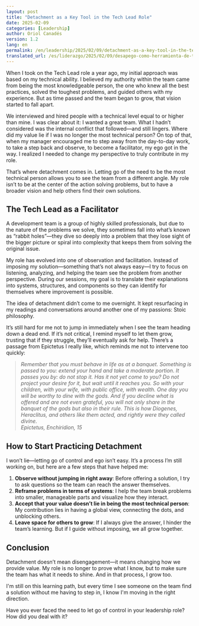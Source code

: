 ```yaml
---
layout: post
title: "Detachment as a Key Tool in the Tech Lead Role"
date: 2025-02-09
categories: [Leadership]
author: Oriol Canadés
version: 1.2
lang: en
permalink: /en/leadership/2025/02/09/detachment-as-a-key-tool-in-the-tech-lead/
translated_url: /es/liderazgo/2025/02/09/desapego-como-herramienta-de-tech-lead/
---
```


When I took on the Tech Lead role a year ago, my initial approach was based on my technical ability. I believed my authority within the team came from being the most knowledgeable person, the one who knew all the best practices, solved the toughest problems, and guided others with my experience. But as time passed and the team began to grow, that vision started to fall apart.

We interviewed and hired people with a technical level equal to or higher than mine. I was clear about it: I wanted a great team. What I hadn’t considered was the internal conflict that followed—and still lingers. Where did my value lie if I was no longer the most technical person? On top of that, when my manager encouraged me to step away from the day-to-day work, to take a step back and observe, to become a facilitator, my ego got in the way. I realized I needed to change my perspective to truly contribute in my role.

That’s where detachment comes in. Letting go of the need to be the most technical person allows you to see the team from a different angle. My role isn’t to be at the center of the action solving problems, but to have a broader vision and help others find their own solutions.

## The Tech Lead as a Facilitator

A development team is a group of highly skilled professionals, but due to the nature of the problems we solve, they sometimes fall into what’s known as “rabbit holes”—they dive so deeply into a problem that they lose sight of the bigger picture or spiral into complexity that keeps them from solving the original issue.

My role has evolved into one of observation and facilitation. Instead of imposing my solution—something that’s not always easy—I try to focus on listening, analyzing, and helping the team see the problem from another perspective. During our sessions, my goal is to translate their explanations into systems, structures, and components so they can identify for themselves where improvement is possible.

The idea of detachment didn’t come to me overnight. It kept resurfacing in my readings and conversations around another one of my passions: Stoic philosophy.

It’s still hard for me not to jump in immediately when I see the team heading down a dead end. If it’s not critical, I remind myself to let them grow, trusting that if they struggle, they’ll eventually ask for help. There’s a passage from Epictetus I really like, which reminds me not to intervene too quickly:

> _Remember that you must behave in life as at a banquet. Something is passed to you: extend your hand and take a moderate portion. It passes you by: do not stop it. Has it not yet come to you? Do not project your desire for it, but wait until it reaches you. So with your children, with your wife, with public office, with wealth. One day you will be worthy to dine with the gods. And if you decline what is offered and are not even grateful, you will not only share in the banquet of the gods but also in their rule. This is how Diogenes, Heraclitus, and others like them acted, and rightly were they called divine._  
> *Epictetus, Enchiridion, 15*

## How to Start Practicing Detachment

I won’t lie—letting go of control and ego isn’t easy. It’s a process I’m still working on, but here are a few steps that have helped me:

1. **Observe without jumping in right away**: Before offering a solution, I try to ask questions so the team can reach the answer themselves.
2. **Reframe problems in terms of systems**: I help the team break problems into smaller, manageable parts and visualize how they interact.
3. **Accept that your value doesn’t lie in being the most technical person**: My contribution lies in having a global view, connecting the dots, and unblocking others.
4. **Leave space for others to grow**: If I always give the answer, I hinder the team’s learning. But if I guide without imposing, we all grow together.

## Conclusion

Detachment doesn’t mean disengagement—it means changing how we provide value. My role is no longer to prove what I know, but to make sure the team has what it needs to shine. And in that process, I grow too.

I'm still on this learning path, but every time I see someone on the team find a solution without me having to step in, I know I'm moving in the right direction.

Have you ever faced the need to let go of control in your leadership role? How did you deal with it?
